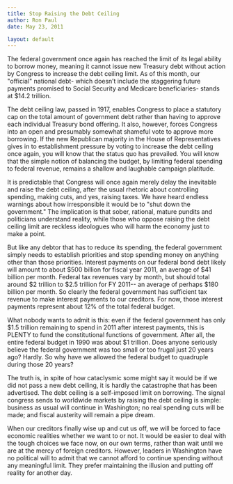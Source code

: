 ```yaml
---
title: Stop Raising the Debt Ceiling
author: Ron Paul
date: May 23, 2011

layout: default
---
```


The federal government once again has reached the limit of its legal
ability to borrow money, meaning it cannot issue new Treasury debt
without action by Congress to increase the debt ceiling limit. As of
this month, our "official" national debt- which doesn’t include the
staggering future payments promised to Social Security and Medicare
beneficiaries- stands at \$14.2 trillion.

The debt ceiling law, passed in 1917, enables Congress to place a
statutory cap on the total amount of government debt rather than having
to approve each individual Treasury bond offering. It also, however,
forces Congress into an open and presumably somewhat shameful vote to
approve more borrowing. If the new Republican majority in the House of
Representatives gives in to establishment pressure by voting to
increase the debt ceiling once again, you will know that the status quo
has prevailed. You will know that the simple notion of balancing the
budget, by limiting federal spending to federal revenue, remains a
shallow and laughable campaign platitude.

It is predictable that Congress will once again merely delay the
inevitable and raise the debt ceiling, after the usual rhetoric about
controlling spending, making cuts, and yes, raising taxes. We have
heard endless warnings about how irresponsible it would be to "shut
down the government." The implication is that sober, rational, mature
pundits and politicians understand reality, while those who oppose
raising the debt ceiling limit are reckless ideologues who will harm
the economy just to make a point.

But like any debtor that has to reduce its spending, the federal
government simply needs to establish priorities and stop spending money
on anything other than those priorities. Interest payments on our
federal bond debt likely will amount to about \$500 billion for fiscal
year 2011, an average of \$41 billion per month. Federal tax revenues
vary by month, but should total around \$2 trillion to \$2.5 trillion
for FY 2011-- an average of perhaps \$180 billion per month. So clearly
the federal government has sufficient tax revenue to make interest
payments to our creditors. For now, those interest payments represent
about 12% of the total federal budget.

What nobody wants to admit is this: even if the federal government has
only \$1.5 trillion remaining to spend in 2011 after interest payments,
this is PLENTY to fund the constitutional functions of government.
After all, the entire federal budget in 1990 was about \$1 trillion.
Does anyone seriously believe the federal government was too small or
too frugal just 20 years ago? Hardly. So why have we allowed the
federal budget to quadruple during those 20 years?

The truth is, in spite of how cataclysmic some might say it would be if
we did not pass a new debt ceiling, it is hardly the catastrophe that
has been advertised. The debt ceiling is a self-imposed limit on
borrowing. The signal congress sends to worldwide markets by raising
the debt ceiling is simple: business as usual will continue in
Washington; no real spending cuts will be made; and fiscal austerity
will remain a pipe dream.

When our creditors finally wise up and cut us off, we will be forced to
face economic realities whether we want to or not. It would be easier
to deal with the tough choices we face now, on our own terms, rather
than wait until we are at the mercy of foreign creditors. However,
leaders in Washington have no political will to admit that we cannot
afford to continue spending without any meaningful limit. They prefer
maintaining the illusion and putting off reality for another day.
